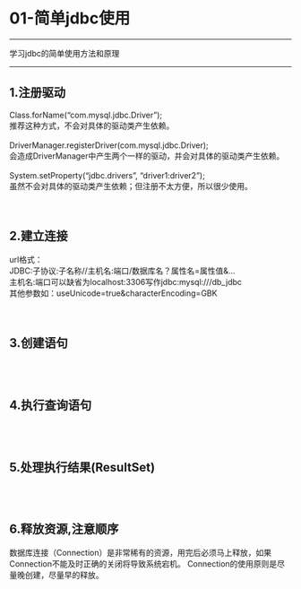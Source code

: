 # 01-简单jdbc使用

------

学习jdbc的简单使用方法和原理

------


## 1.注册驱动
Class.forName(“com.mysql.jdbc.Driver”);<br>
    推荐这种方式，不会对具体的驱动类产生依赖。<br><br>
DriverManager.registerDriver(com.mysql.jdbc.Driver);<br>
    会造成DriverManager中产生两个一样的驱动，并会对具体的驱动类产生依赖。<br><br>
System.setProperty(“jdbc.drivers”, “driver1:driver2”);<br>
    虽然不会对具体的驱动类产生依赖；但注册不太方便，所以很少使用。 <br>
<br><br>
		
## 2.建立连接
  url格式：<br>
    JDBC:子协议:子名称//主机名:端口/数据库名？属性名=属性值&…<br>
    主机名:端口可以缺省为localhost:3306写作jdbc:mysql:///db_jdbc<br>
  其他参数如：useUnicode=true&characterEncoding=GBK<br>
<br><br>
    
## 3.创建语句
<br><br>

## 4.执行查询语句
<br><br>

## 5.处理执行结果(ResultSet)
<br><br>

## 6.释放资源,注意顺序
  数据库连接（Connection）是非常稀有的资源，用完后必须马上释放，如果Connection不能及时正确的关闭将导致系统宕机。
  Connection的使用原则是尽量晚创建，尽量早的释放。
<br><br>



